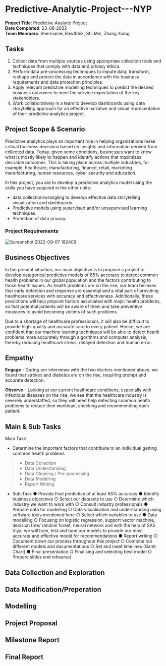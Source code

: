 # Predictive-Analytic-Project---NYP

**Project Title**: Predictive Analytic Project<br/>
**Date Completed**: 23-08-2022<br/>
**Team Members**: Shermaine, Rawtbhik, Shi Min, Zhang Xiang<br/>

## Tasks
1. Collect data from multiple sources using appropriate collection tools and techniques that comply with data and privacy ethics.
2. Perform data pre-processing techniques to impute data, transform, reshape and protect the data in accordance with the business requirements and data protection principles.
3. Apply relevant predictive modelling techniques to predict the desired business outcomes to meet the service expectation of the key stakeholders.
4. Work collaboratively in a team to develop dashboards using data storytelling approach for an effective narrative and visual representation of their predictive analytics project.

## Project Scope & Scenario
Predictive analytics plays an important role in helping organizations make critical business decisions based on insights and information derived from collected data. Today, given some conditions, businesses want to know what is mostly likely to happen and identify actions that maximizes desirable outcomes. This is taking place across multiple industries, for example, healthcare, manufacturing, finance, retail, marketing manufacturing, human resources, cyber security and education.

In this project, you are to develop a predictive analytics model using the skills you have acquired in the other units:
- data collection/wrangling to develop effective data storytelling visualization and dashboards.
- Predictive models using supervised and/or unsupervised learning techniques.
- Protection of data privacy.

### Project Requirements
![Screenshot 2022-09-07 182406](https://user-images.githubusercontent.com/98081173/188855764-09cf787f-86ff-4aa8-a616-7d955fe54708.png)

## Business Objectives
In the present situation, our main objective is to propose a project to develop categorical predictive models of 85% accuracy to detect common health problems in our global population and the factors contributing to those health issues. As health problems are on the rise, our team believes that early detection and response are essential and a vital part of providing healthcare services with accuracy and effectiveness. Additionally, these predictions will help pinpoint factors associated with major health problems, so that potential patients will be aware of them and take preventive measures to avoid becoming victims of such problems. 

Due to a shortage of healthcare professionals, it will also be difficult to provide high-quality and accurate care to every patient. Hence, we are confident that our machine learning techniques will be able to detect health problems more accurately through algorithms and computer analysis, thereby reducing healthcare stress, delayed detection and human error.

## Empathy
**Engage** - During our interviews with the two doctors mentioned above, we found that strokes and diabetes are on the rise, requiring prompt and accurate detection.

**Observe** - Looking at our current healthcare conditions, especially with infectious diseases on the rise, we see that the healthcare industry is severely understaffed, so they will need help detecting common health problems to reduce their workload, checking and recommending each patient.

## Main & Sub Tasks
Main Task
- Determine the important factors that contribute to an individual getting common health problems
> - Data Collection 
> - Data Understanding
> - Data Cleaning / Pre-processing
> - Data Modelling
> - Report Writing
- Sub-Task
●	Provide final predictive of at least 85% accuracy 
●	Identify business objectives
○	Select our datasets to use
○	Determine which industry we want to work with 
○	Consult industry professionals 
●	Prepare data for modelling 
○	Data visualisation and understanding using software tools mentioned here 
○	Select which variables to use
●	Data modelling 
○	Focusing on logistic regression, support vector machine, decision tree/ random forest, neural network and with the help of SAS Viya, we will train, test and tune our models to provide our most accurate and effective model for recommendations
●	Report writing 
○	Document down our process throughout this project 
○	Combine our different models and documentations
○	Set and meet timelines (Gantt Chart)
●	Final presentation 
○	Finalising and selecting best model 
○	Prepare slides and rehearsal


## Data Collection and Exploration

## Data Modification/Preperation

## Modelling


## Project Proposal

## Milestone Report

## Final Report


